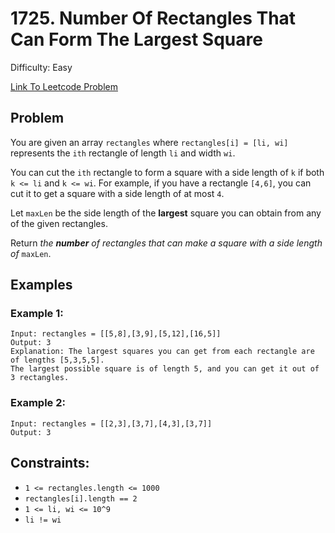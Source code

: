 # 1725. Number Of Rectangles That Can Form The Largest Square
Difficulty: Easy

[Link To Leetcode Problem](https://leetcode.com/problems/number-of-rectangles-that-can-form-the-largest-square/)

## Problem
You are given an array `rectangles` where `rectangles[i] = [li, wi]` represents the `ith` rectangle of length `li` and width `wi`.

You can cut the `ith` rectangle to form a square with a side length of `k` if both `k <= li` and `k <= wi`. For example, if you have a rectangle `[4,6]`, you can cut it to get a square with a side length of at most `4`.

Let `maxLen` be the side length of the **largest** square you can obtain from any of the given rectangles.

Return *the **number** of rectangles that can make a square with a side length of* `maxLen`.

## Examples
### Example 1:
```
Input: rectangles = [[5,8],[3,9],[5,12],[16,5]]
Output: 3
Explanation: The largest squares you can get from each rectangle are of lengths [5,3,5,5].
The largest possible square is of length 5, and you can get it out of 3 rectangles.
```
### Example 2:
```
Input: rectangles = [[2,3],[3,7],[4,3],[3,7]]
Output: 3
```

## Constraints:
- `1 <= rectangles.length <= 1000`
- `rectangles[i].length == 2`
- `1 <= li, wi <= 10^9`
- `li != wi`